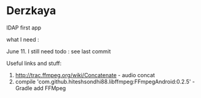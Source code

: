 # Derzkaya
IDAP first app

what I need : <br>


June 11. I still need todo :
see last commit

Useful links and stuff: 
1) http://trac.ffmpeg.org/wiki/Concatenate - audio concat
2) compile 'com.github.hiteshsondhi88.libffmpeg:FFmpegAndroid:0.2.5' - Gradle add FFMpeg
